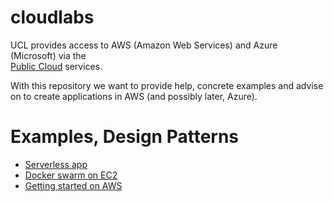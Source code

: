 # cloudlabs

UCL provides access to AWS (Amazon Web Services) and Azure (Microsoft) via the  
[Public Cloud](https://www.ucl.ac.uk/isd/support-staff/cloud/public-cloud) services.

With this repository we want to provide help, concrete examples and advise on to create applications
in AWS (and possibly later, Azure).

# Examples, Design Patterns

- [Serverless app](./serverless-app/)
- [Docker swarm on EC2](./ec2-swarm/)
- [Getting started on AWS](./getting-started-aws)
